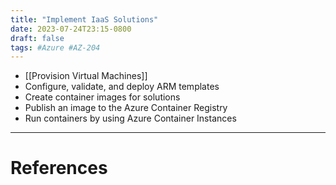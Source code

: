```yaml
---
title: "Implement IaaS Solutions"
date: 2023-07-24T23:15-0800
draft: false
tags: #Azure #AZ-204
---
```


- [[Provision Virtual Machines]]
- Configure, validate, and deploy ARM templates
- Create container images for solutions
- Publish an image to the Azure Container Registry
- Run containers by using Azure Container Instances

---
# References
